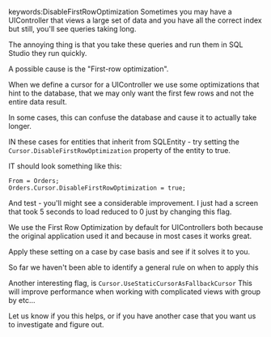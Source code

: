 ﻿keywords:DisableFirstRowOptimization
Sometimes you may have a UIController that views a large set of data and you have all the correct index but still, you'll see queries taking long.

The annoying thing is that you take these queries and run them in SQL Studio they run quickly.

A possible cause is the "First-row optimization".

When we define a cursor for a  UIController we use some optimizations that hint to the database, that we may only want the first few rows and not the entire data result.

In some cases, this can confuse the database and cause it to actually take longer.

IN these cases for entities that inherit from SQLEntity - try setting the `Cursor.DisableFirstRowOptimization` property of the entity to true.

IT should look something like this:
```csdiff
From = Orders;
Orders.Cursor.DisableFirstRowOptimization = true;
```
And test - you'll might see a considerable improvement. I just had a screen that took 5 seconds to load reduced to 0 just by changing this flag.


We use the First Row Optimization by default for UIControllers both because the original application used it and because in most cases it works great.

Apply these setting on a case by case basis and see if it solves it to you.

So far we haven't been able to identify a general rule on when to apply this



Another interesting flag, is `Cursor.UseStaticCursorAsFallbackCursor`
This will improve performance when working with complicated views with group by etc...

Let us know if you this helps, or if you have another case that you want us to investigate and figure out.
